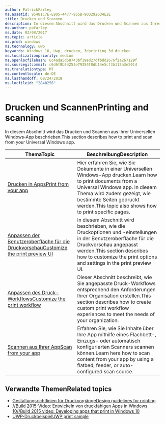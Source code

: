 ```yaml
---
author: PatrickFarley
ms.assetid: 95481C7E-E905-4477-955B-90D292634E2E
title: Drucken und Scannen
description: In diesem Abschnitt wird das Drucken und Scannen aus Ihrer Universellen Windows-App beschrieben.
ms.author: pafarley
ms.date: 02/08/2017
ms.topic: article
ms.prod: windows
ms.technology: uwp
keywords: Windows 10, Uwp, drucken, 3dprinting 3d drucken
ms.localizationpriority: medium
ms.openlocfilehash: 6c4ada5d58743bf19ed27dfbdd2676f2a267129f
ms.sourcegitcommit: c6d6f8b54253e79354f8db14e5cf3b113a3e5014
ms.translationtype: MT
ms.contentlocale: de-DE
ms.lasthandoff: 08/24/2018
ms.locfileid: "2840256"
---
```

# <a name="printing-and-scanning"></a><span data-ttu-id="eb33c-104">Drucken und Scannen</span><span class="sxs-lookup"><span data-stu-id="eb33c-104">Printing and scanning</span></span>


<span data-ttu-id="eb33c-105">In diesem Abschnitt wird das Drucken und Scannen aus Ihrer Universellen Windows-App beschrieben.</span><span class="sxs-lookup"><span data-stu-id="eb33c-105">This section describes how to print and scan from your Universal Windows app.</span></span>

| <span data-ttu-id="eb33c-106">Thema</span><span class="sxs-lookup"><span data-stu-id="eb33c-106">Topic</span></span> | <span data-ttu-id="eb33c-107">Beschreibung</span><span class="sxs-lookup"><span data-stu-id="eb33c-107">Description</span></span> | 
|-------|-------------|
| [<span data-ttu-id="eb33c-108">Drucken in Apps</span><span class="sxs-lookup"><span data-stu-id="eb33c-108">Print from your app</span></span>](print-from-your-app.md) | <span data-ttu-id="eb33c-109">Hier erfahren Sie, wie Sie Dokumente in einer Universellen Windows-App drucken.</span><span class="sxs-lookup"><span data-stu-id="eb33c-109">Learn how to print documents from a Universal Windows app.</span></span> <span data-ttu-id="eb33c-110">In diesem Thema wird zudem gezeigt, wie bestimmte Seiten gedruckt werden.</span><span class="sxs-lookup"><span data-stu-id="eb33c-110">This topic also shows how to print specific pages.</span></span> |
| [<span data-ttu-id="eb33c-111">Anpassen der Benutzeroberfläche für die Druckvorschau</span><span class="sxs-lookup"><span data-stu-id="eb33c-111">Customize the print preview UI</span></span>](customize-the-print-preview-ui.md) | <span data-ttu-id="eb33c-112">In diesem Abschnitt wird beschrieben, wie die Druckoptionen und -einstellungen in der Benutzeroberfläche für die Druckvorschau angepasst werden.</span><span class="sxs-lookup"><span data-stu-id="eb33c-112">This section describes how to customize the print options and settings in the print preview UI.</span></span> |
| [<span data-ttu-id="eb33c-113">Anpassen des Druck-Workflows</span><span class="sxs-lookup"><span data-stu-id="eb33c-113">Customize the print workflow</span></span>](print-workflow-customize.md) | <span data-ttu-id="eb33c-114">Dieser Abschnitt beschreibt, wie Sie angepasste Druck-Workflows entsprechend den Anforderungen Ihrer Organisation erstellen.</span><span class="sxs-lookup"><span data-stu-id="eb33c-114">This section describes how to create custom print workflow experiences to meet the needs of your organization.</span></span>  |
| [<span data-ttu-id="eb33c-115">Scannen aus Ihrer App</span><span class="sxs-lookup"><span data-stu-id="eb33c-115">Scan from your app</span></span>](scan-from-your-app.md) | <span data-ttu-id="eb33c-116">Erfahren Sie, wie Sie Inhalte über Ihre App mithilfe eines Flachbett-, Einzugs- oder automatisch konfigurierten Scanners scannen können.</span><span class="sxs-lookup"><span data-stu-id="eb33c-116">Learn here how to scan content from your app by using a flatbed, feeder, or auto-configured scan source.</span></span>|

## <a name="related-topics"></a><span data-ttu-id="eb33c-117">Verwandte Themen</span><span class="sxs-lookup"><span data-stu-id="eb33c-117">Related topics</span></span>

* [<span data-ttu-id="eb33c-118">Gestaltungsrichtlinien für Druckvorgänge</span><span class="sxs-lookup"><span data-stu-id="eb33c-118">Design guidelines for printing</span></span>](https://msdn.microsoft.com/library/windows/apps/Hh868178)
* [<span data-ttu-id="eb33c-119">//Build 2015-Video: Entwickeln von druckfähigen Apps in Windows 10</span><span class="sxs-lookup"><span data-stu-id="eb33c-119">//Build 2015 video: Developing apps that print in Windows 10</span></span>](https://channel9.msdn.com/Events/Build/2015/2-94)
* [<span data-ttu-id="eb33c-120">UWP-Druckbeispiel</span><span class="sxs-lookup"><span data-stu-id="eb33c-120">UWP print sample</span></span>](http://go.microsoft.com/fwlink/p/?LinkId=619984)
 

